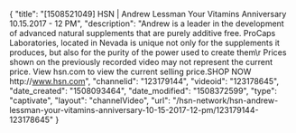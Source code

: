 {
    "title": "[1508521049] HSN | Andrew Lessman Your Vitamins Anniversary 10.15.2017 - 12 PM",
    "description": "Andrew is a leader in the development of advanced natural supplements that are purely additive free. ProCaps Laboratories, located in Nevada is unique not only for the supplements it produces, but also for the purity of the power used to create them\r Prices shown on the previously recorded video may not represent the current price.  View hsn.com to view the current selling price.SHOP NOW http:\/\/www.hsn.com",
    "channelid": "123179144",
    "videoid": "123178645",
    "date_created": "1508093464",
    "date_modified": "1508372599",
    "type": "captivate",
    "layout": "channelVideo",
    "url": "\/hsn-network\/hsn-andrew-lessman-your-vitamins-anniversary-10-15-2017-12-pm\/123179144-123178645"
}